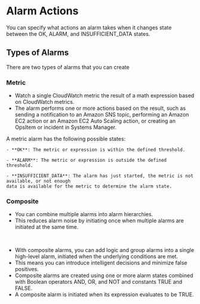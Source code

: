 # Alarm Actions
You can specify what actions an alarm takes when it changes state between the OK, 
ALARM, and INSUFFICIENT_DATA states.

## Types of Alarms
There are two types of alarms that you can create

### Metric
- Watch a single CloudWatch metric the result of a math expression based on CloudWatch metrics.
- The alarm performs one or more actions based on the result, such as sending a notification to an 
Amazon SNS topic, performing an Amazon EC2 action or an Amazon EC2 Auto Scaling action, or creating 
an OpsItem or incident in Systems Manager.

A metric alarm has the following possible states:

    - **OK**: The metric or expression is within the defined threshold.

    - **ALARM**: The metric or expression is outside the defined threshold.

    - **INSUFFICIENT_DATA**: The alarm has just started, the metric is not available, or not enough 
    data is available for the metric to determine the alarm state.

### Composite
- You can combine multiple alarms into alarm hierarchies. 
- This reduces alarm noise by initiating once when multiple alarms are initiated at the same time.

<br>

- With composite alarms, you can add logic and group alarms into a single high-level alarm, 
initiated when the underlying conditions are met.
- This means you can introduce intelligent decisions and minimize false positives.
- Composite alarms are created using one or more alarm states combined with Boolean operators AND, 
OR, and NOT and constants TRUE and FALSE. 
- A composite alarm is initiated when its expression evaluates to be TRUE.

